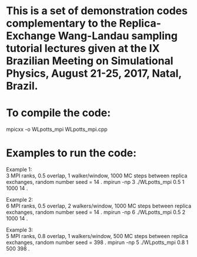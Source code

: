 # This is a set of demonstration codes complementary to the Replica-Exchange Wang-Landau sampling tutorial lectures given at the IX Brazilian Meeting on Simulational Physics, August 21-25, 2017, Natal, Brazil. 

# To compile the code:
mpicxx -o WLpotts_mpi WLpotts_mpi.cpp 

# Examples to run the code:
Example 1:  
3 MPI ranks, 0.5 overlap, 1 walker/window, 1000 MC steps between replica exchanges, random number seed = 14 . 
mpirun -np 3 ./WLpotts_mpi 0.5 1 1000 14 . 

Example 2:  
6 MPI ranks, 0.5 overlap, 2 walkers/window, 1000 MC steps between replica exchanges, random number seed = 14 . 
mpirun -np 6 ./WLpotts_mpi 0.5 2 1000 14 . 

Example 3:  
5 MPI ranks, 0.8 overlap, 1 walkers/window, 500 MC steps between replica exchanges, random number seed = 398 . 
mpirun -np 5 ./WLpotts_mpi 0.8 1 500 398 . 
